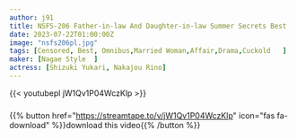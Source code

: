 ```yaml
---
author: j91
title: NSFS-206 Father-in-law And Daughter-in-law Summer Secrets Best
date: 2023-07-22T01:00:00Z
image: "nsfs206pl.jpg"
tags: [Censored, Best, Omnibus,Married Woman,Affair,Drama,Cuckold	]
maker: [Nagae Style  ]
actress: [Shizuki Yukari, Nakajou Rino]
---
```



{{< youtubepl jW1Qv1P04WczKlp >}}
###

{{% button href="https://streamtape.to/v/jW1Qv1P04WczKlp" icon="fas fa-download" %}}download this video{{% /button %}}
